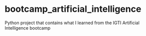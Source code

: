 # bootcamp_artificial_intelligence
Python project that contains what I learned from the IGTI Artificial Intelligence bootcamp
